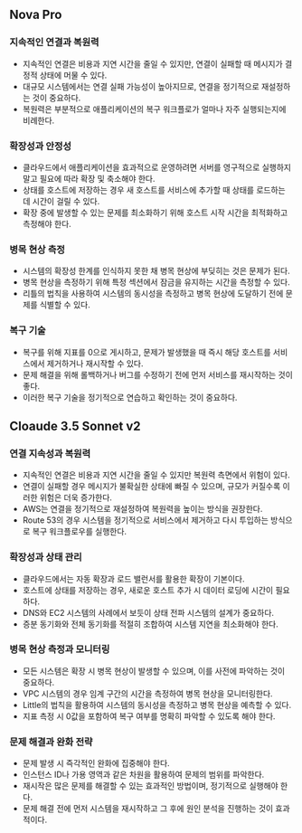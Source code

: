 
## Nova Pro
### 지속적인 연결과 복원력
* 지속적인 연결은 비용과 지연 시간을 줄일 수 있지만, 연결이 실패할 때 메시지가 결정적 상태에 머물 수 있다.
* 대규모 시스템에서는 연결 실패 가능성이 높아지므로, 연결을 정기적으로 재설정하는 것이 중요하다.
* 복원력은 부분적으로 애플리케이션의 복구 워크플로가 얼마나 자주 실행되는지에 비례한다.

### 확장성과 안정성
* 클라우드에서 애플리케이션을 효과적으로 운영하려면 서버를 영구적으로 실행하지 말고 필요에 따라 확장 및 축소해야 한다.
* 상태를 호스트에 저장하는 경우 새 호스트를 서비스에 추가할 때 상태를 로드하는 데 시간이 걸릴 수 있다.
* 확장 중에 발생할 수 있는 문제를 최소화하기 위해 호스트 시작 시간을 최적화하고 측정해야 한다.

### 병목 현상 측정
* 시스템의 확장성 한계를 인식하지 못한 채 병목 현상에 부딪히는 것은 문제가 된다.
* 병목 현상을 측정하기 위해 특정 섹션에서 잠금을 유지하는 시간을 측정할 수 있다.
* 리틀의 법칙을 사용하여 시스템의 동시성을 측정하고 병목 현상에 도달하기 전에 문제를 식별할 수 있다.

### 복구 기술
* 복구를 위해 지표를 0으로 게시하고, 문제가 발생했을 때 즉시 해당 호스트를 서비스에서 제거하거나 재시작할 수 있다.
* 문제 해결을 위해 롤백하거나 버그를 수정하기 전에 먼저 서비스를 재시작하는 것이 좋다.
* 이러한 복구 기술을 정기적으로 연습하고 확인하는 것이 중요하다.


## Cloaude 3.5 Sonnet v2
### 연결 지속성과 복원력
* 지속적인 연결은 비용과 지연 시간을 줄일 수 있지만 복원력 측면에서 위험이 있다.
* 연결이 실패할 경우 메시지가 불확실한 상태에 빠질 수 있으며, 규모가 커질수록 이러한 위험은 더욱 증가한다.
* AWS는 연결을 정기적으로 재설정하여 복원력을 높이는 방식을 권장한다.
* Route 53의 경우 시스템을 정기적으로 서비스에서 제거하고 다시 투입하는 방식으로 복구 워크플로우를 실행한다.

### 확장성과 상태 관리
* 클라우드에서는 자동 확장과 로드 밸런서를 활용한 확장이 기본이다.
* 호스트에 상태를 저장하는 경우, 새로운 호스트 추가 시 데이터 로딩에 시간이 필요하다.
* DNS와 EC2 시스템의 사례에서 보듯이 상태 전파 시스템의 설계가 중요하다.
* 증분 동기화와 전체 동기화를 적절히 조합하여 시스템 지연을 최소화해야 한다.

### 병목 현상 측정과 모니터링
* 모든 시스템은 확장 시 병목 현상이 발생할 수 있으며, 이를 사전에 파악하는 것이 중요하다.
* VPC 시스템의 경우 임계 구간의 시간을 측정하여 병목 현상을 모니터링한다.
* Little의 법칙을 활용하여 시스템의 동시성을 측정하고 병목 현상을 예측할 수 있다.
* 지표 측정 시 0값을 포함하여 복구 여부를 명확히 파악할 수 있도록 해야 한다.

### 문제 해결과 완화 전략
* 문제 발생 시 즉각적인 완화에 집중해야 한다.
* 인스턴스 ID나 가용 영역과 같은 차원을 활용하여 문제의 범위를 파악한다.
* 재시작은 많은 문제를 해결할 수 있는 효과적인 방법이며, 정기적으로 실행해야 한다.
* 문제 해결 전에 먼저 시스템을 재시작하고 그 후에 원인 분석을 진행하는 것이 효과적이다.

